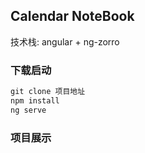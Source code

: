 ## Calendar NoteBook

技术栈: angular + ng-zorro

### 下载启动

```js
git clone 项目地址
npm install
ng serve
```

### 项目展示